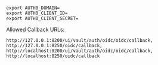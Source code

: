 
```console
export AUTH0_DOMAIN=
export AUTH0_CLIENT_ID=
export AUTH0_CLIENT_SECRET=
```

Allowed Callback URLs:

```
http://127.0.0.1:8200/ui/vault/auth/oidc/oidc/callback,
http://127.0.0.1:8250/oidc/callback,
http://localhost:8200/ui/vault/auth/oidc/oidc/callback,
http://localhost:8250/oidc/callback
```


